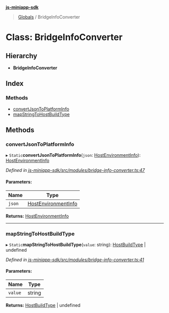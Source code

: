 **[js-miniapp-sdk](../README.md)**

> [Globals](../README.md) / BridgeInfoConverter

# Class: BridgeInfoConverter

## Hierarchy

* **BridgeInfoConverter**

## Index

### Methods

* [convertJsonToPlatformInfo](bridgeinfoconverter.md#convertjsontoplatforminfo)
* [mapStringToHostBuildType](bridgeinfoconverter.md#mapstringtohostbuildtype)

## Methods

### convertJsonToPlatformInfo

▸ `Static`**convertJsonToPlatformInfo**(`json`: [HostEnvironmentInfo](../interfaces/hostenvironmentinfo.md)): [HostEnvironmentInfo](../interfaces/hostenvironmentinfo.md)

*Defined in [js-miniapp-sdk/src/modules/bridge-info-converter.ts:47](https://github.com/rakutentech/js-miniapp/blob/759cace/js-miniapp-sdk/src/modules/bridge-info-converter.ts#L47)*

#### Parameters:

Name | Type |
------ | ------ |
`json` | [HostEnvironmentInfo](../interfaces/hostenvironmentinfo.md) |

**Returns:** [HostEnvironmentInfo](../interfaces/hostenvironmentinfo.md)

___

### mapStringToHostBuildType

▸ `Static`**mapStringToHostBuildType**(`value`: string): [HostBuildType](../enums/hostbuildtype.md) \| undefined

*Defined in [js-miniapp-sdk/src/modules/bridge-info-converter.ts:41](https://github.com/rakutentech/js-miniapp/blob/759cace/js-miniapp-sdk/src/modules/bridge-info-converter.ts#L41)*

#### Parameters:

Name | Type |
------ | ------ |
`value` | string |

**Returns:** [HostBuildType](../enums/hostbuildtype.md) \| undefined
